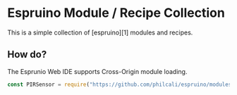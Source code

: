 # Espruino Module / Recipe Collection

This is a simple collection of [espruino][1] modules and recipes.

## How do?

The Esprunio Web IDE supports Cross-Origin module loading.

``` javascript
const PIRSensor = require("https://github.com/philcali/espruino/modules/PIRSensor.js");
```
